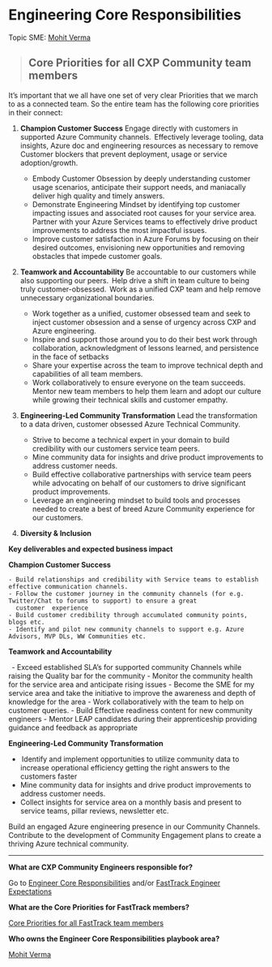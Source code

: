 # Engineering Core Responsibilities

Topic SME: [Mohit Verma](mailto:verma.mohit@microsoft.com)

> ## Core Priorities for all CXP Community team members

It’s important that we all have one set of very clear Priorities that we march to as a connected team. So the entire team has the following core priorities in their connect:

1. **Champion Customer Success**
     Engage directly with customers in supported Azure Community channels.  Effectively leverage tooling, data insights, Azure doc and engineering resources as necessary to remove Customer blockers that prevent deployment, usage or service adoption/growth. 
     - Embody Customer Obsession by deeply understanding customer usage scenarios, anticipate their support needs, and maniacally deliver high quality and timely answers.
     - Demonstrate Engineering Mindset by identifying top customer impacting issues and associated root causes for your service area.  Partner with your Azure Services teams to effectively drive product improvements to address the most impactful issues.
     - Improve customer satisfaction in Azure Forums by focusing on their desired outcomes, envisioning new opportunities and removing obstacles that impede customer goals.
     
1. **Teamwork and Accountability**
     Be accountable to our customers while also supporting our peers.  Help drive a shift in team culture to being truly customer-obsessed.  Work as a unified CXP team and help remove unnecessary organizational boundaries.
     - Work together as a unified, customer obsessed team and seek to inject customer obsession and a sense of urgency across CXP and Azure engineering. 
     - Inspire and support those around you to do their best work through collaboration, acknowledgment of lessons learned, and persistence in the face of setbacks
     - Share your expertise across the team to improve technical depth and capabilities of all team members. 
     - Work collaboratively to ensure everyone on the team succeeds.  Mentor new team members to help them learn and adopt our
       culture  while growing their technical skills and customer empathy. 
       
1. **Engineering-Led Community Transformation**
     Lead the transformation to a data driven, customer obsessed Azure Technical Community.
     - Strive to become a technical expert in your domain to build credibility with our customers service team peers. 
     - Mine community data for insights and drive product improvements to address customer needs. 
     - Build effective collaborative partnerships with service team peers while advocating on behalf of our customers to
       drive significant product improvements. 
     - Leverage an engineering mindset to build tools and processes needed to create a best of breed Azure Community experience for 
       our customers. 
       
1. **Diversity & Inclusion**

**Key deliverables and expected business impact**   

   **Champion Customer Success**
   
    - Build relationships and credibility with Service teams to establish effective communication channels. 
    - Follow the customer journey in the community channels (for e.g. Twitter/Chat to forums to support) to ensure a great 
      customer  experience 
    - Build customer credibility through accumulated community points, blogs etc. 
    - Identify and pilot new community channels to support e.g. Azure Advisors, MVP DLs, WW Communities etc.   

   **Teamwork and Accountability**

    - Exceed established SLA’s for supported community Channels while raising the Quality bar for the community
    - Monitor the community health for the service area and anticipate rising issues 
    - Become the SME for my service area and take the initiative to improve the awareness and depth of knowledge for the area 
    - Work collaboratively with the team to help on customer queries. 
    - Build Effective readiness content for new community engineers 
    - Mentor LEAP candidates during their apprenticeship providing guidance and feedback as appropriate 

  **Engineering-Led Community Transformation**
 
   -  Identify and implement opportunities to utilize community data to increase operational efficiency getting the right answers to 
      the customers faster 
   -  Mine community data for insights and drive product improvements to address customer needs. 
   -  Collect insights for service area on a monthly basis and present to service teams, pillar reviews, newsletter etc. 

Build an engaged Azure engineering presence in our Community Channels.  Contribute to the development of Community Engagement plans to create a thriving Azure technical community. 

-----

**What are CXP Community Engineers responsible for?**

Go to [Engineer Core Responsibilities](https://github.com/Azure/fta-playbook/blob/master/ftaplaybook/playbook/Engineer/Engineering_Core_Responsibilities.md#fastrack-engineer-core-responsibilities) and/or [FastTrack Engineer Expectations](https://github.com/Azure/fta-playbook/blob/master/ftaplaybook/playbook/Engineer/Engineering_Core_Responsibilities.md#fastrack-engineer-expectations)

**What are the Core Priorities for FastTrack members?**

[Core Priorities for all FastTrack team members](https://github.com/azure-cxp-community/cxp-playbook/blob/master/cxpplaybook/playbook/Engineer/Engineering_Core_Responsibilities.md#core-priorities-for-all-fasttrack-team-members)

**Who owns the Engineer Core Responsibilities playbook area?**

[Mohit Verma](mailto:Verma.Mohit@microsoft.com)
